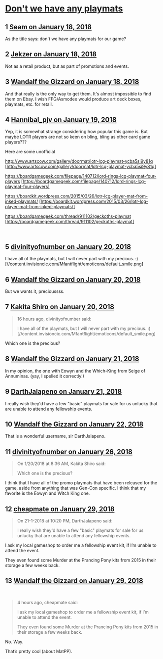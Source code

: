 # [Don&#039;t we have any playmats](https://community.fantasyflightgames.com/topic/267853-dont-we-have-any-playmats/)

## 1 [Seam on January 18, 2018](https://community.fantasyflightgames.com/topic/267853-dont-we-have-any-playmats/?do=findComment&comment=3175100)

As the title says: don't we have any playmats for our game?

## 2 [Jekzer on January 18, 2018](https://community.fantasyflightgames.com/topic/267853-dont-we-have-any-playmats/?do=findComment&comment=3175110)

Not as a retail product, but as part of promotions and events.

## 3 [Wandalf the Gizzard on January 18, 2018](https://community.fantasyflightgames.com/topic/267853-dont-we-have-any-playmats/?do=findComment&comment=3175339)

And that really is the only way to get them. It's almost impossible to find them on Ebay. I wish FFG/Asmodee would produce art deck boxes, playmats, etc. for retail.

## 4 [Hannibal_pjv on January 19, 2018](https://community.fantasyflightgames.com/topic/267853-dont-we-have-any-playmats/?do=findComment&comment=3177262)

Yep, it is somewhat strange considering how popular this game is. But maybe LOTR players are not so keen on bling, bling as other card game players???

Here are some unofficial

http://www.artscow.com/gallery/doormat/lotr-lcg-playmat-ycba5si9y81q [http://www.artscow.com/gallery/doormat/lotr-lcg-playmat-ycba5si9y81q]

https://boardgamegeek.com/filepage/140712/lord-rings-lcg-playmat-four-players [https://boardgamegeek.com/filepage/140712/lord-rings-lcg-playmat-four-players]

https://boardkit.wordpress.com/2015/03/26/lotr-lcg-player-mat-from-inked-playmats/ [https://boardkit.wordpress.com/2015/03/26/lotr-lcg-player-mat-from-inked-playmats/]

https://boardgamegeek.com/thread/911102/geckoths-playmat [https://boardgamegeek.com/thread/911102/geckoths-playmat]

 

## 5 [divinityofnumber on January 20, 2018](https://community.fantasyflightgames.com/topic/267853-dont-we-have-any-playmats/?do=findComment&comment=3177927)

I have all of the playmats, but I will never part with my precious. :) [//content.invisioncic.com/Mfantflight/emoticons/default_smile.png]

## 6 [Wandalf the Gizzard on January 20, 2018](https://community.fantasyflightgames.com/topic/267853-dont-we-have-any-playmats/?do=findComment&comment=3178608)

But we wants it, precioussss.

## 7 [Kakita Shiro on January 20, 2018](https://community.fantasyflightgames.com/topic/267853-dont-we-have-any-playmats/?do=findComment&comment=3178660)

> 16 hours ago, divinityofnumber said:
> 
> I have all of the playmats, but I will never part with my precious. :) [//content.invisioncic.com/Mfantflight/emoticons/default_smile.png]

Which one is the precious?

## 8 [Wandalf the Gizzard on January 21, 2018](https://community.fantasyflightgames.com/topic/267853-dont-we-have-any-playmats/?do=findComment&comment=3179439)

In my opinion, the one with Eowyn and the Which-King from Seige of Annuminas. (yay, I spelled it correctly!)

## 9 [DarthJalapeno on January 21, 2018](https://community.fantasyflightgames.com/topic/267853-dont-we-have-any-playmats/?do=findComment&comment=3179916)

I really wish they'd have a few "basic" playmats for sale for us unlucky that are unable to attend any fellowship events.

## 10 [Wandalf the Gizzard on January 22, 2018](https://community.fantasyflightgames.com/topic/267853-dont-we-have-any-playmats/?do=findComment&comment=3180810)

That is a wonderful username, sir DarthJalapeno.

## 11 [divinityofnumber on January 26, 2018](https://community.fantasyflightgames.com/topic/267853-dont-we-have-any-playmats/?do=findComment&comment=3188233)

> On 1/20/2018 at 8:36 AM, Kakita Shiro said:
> 
> Which one is the precious?

I think that I have all of the promo playmats that have been released for the game, aside from anything that was Gen-Con specific. I think that my favorite is the Eowyn and Witch King one. 

## 12 [cheapmate on January 29, 2018](https://community.fantasyflightgames.com/topic/267853-dont-we-have-any-playmats/?do=findComment&comment=3190557)

> On 21-1-2018 at 10:20 PM, DarthJalapeno said:
> 
> I really wish they'd have a few "basic" playmats for sale for us unlucky that are unable to attend any fellowship events.

I ask my local gameshop to order me a fellowship event kit, if I’m unable to attend the event.

They even found some Murder at the Prancing Pony kits from 2015 in their storage a few weeks back.

## 13 [Wandalf the Gizzard on January 29, 2018](https://community.fantasyflightgames.com/topic/267853-dont-we-have-any-playmats/?do=findComment&comment=3190706)

 

> 4 hours ago, cheapmate said:
> 
> I ask my local gameshop to order me a fellowship event kit, if I’m unable to attend the event.
> 
> They even found some Murder at the Prancing Pony kits from 2015 in their storage a few weeks back.

No. Way.

That’s pretty cool (about MatPP).

